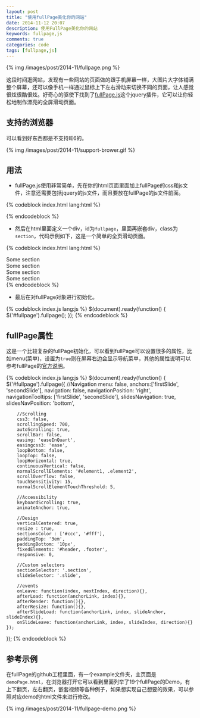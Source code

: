 ```yaml
---
layout: post
title: "使用fullPage美化你的网站"
date: 2014-11-12 20:07
description: 使用FullPage美化你的网站
keywords: fullpage,js
comments: true
categories: code
tags: [fullpage,js]
---
```

  
{% img /images/post/2014-11/fullpage.png %}  
  
这段时间逛网站，发现有一些网站的页面做的跟手机屏幕一样，大图片大字体铺满整个屏幕，还可以像手机一样通过鼠标上下左右滑动来切换不同的页面，让人感觉很炫很酷很炫。好奇心的驱使下找到了[fullPage.js][fullpage]这个jquery插件，它可以让你轻松地制作漂亮的全屏滑动页面。   
  
<!--more-->

## 支持的浏览器
可以看到好东西都是不支持IE6的。  
  
{% img /images/post/2014-11/support-brower.gif %}  
  
## 用法
  
* fullPage.js使用非常简单，先在你的html页面里面加上fullPage的css和js文件，注意还需要包括jquery的js文件，而且要放在fullPage的js文件前面。
  
{% codeblock index.html lang:html %}
<link rel="stylesheet" type="text/css" href="jquery.fullPage.css" />

<script src="http://ajax.googleapis.com/ajax/libs/jquery/1.11.1/jquery.min.js"></script>

<script type="text/javascript" src="jquery.fullPage.js"></script>
{% endcodeblock %}     
  
* 然后在html里面定义一个div，id为`fullpage`，里面再嵌套div，class为`section`，代码示例如下，这是一个简单的全页滑动页面。  
  
{% codeblock index.html lang:html %}
<div id="fullpage">
    <div class="section">Some section</div>
    <div class="section">Some section</div>
    <div class="section">Some section</div>
    <div class="section">Some section</div>
</div>
{% endcodeblock %}     
  
* 最后在对fullPage对象进行初始化。
  
{% codeblock index.js lang:js %}
$(document).ready(function() {
    $('#fullpage').fullpage();
});
{% endcodeblock %}   
  
## fullPage属性
这是一个比较复杂的fullPage初始化，可以看到fullPage可以设置很多的属性，比如menu(菜单)，设置为`true`则在屏幕右边会显示导航菜单，其他的属性说明可以参考fullPage的[官方说明][fullpage-github]。
  
{% codeblock index.js lang:js %}
$(document).ready(function() {
    $('#fullpage').fullpage({
        //Navigation
        menu: false,
        anchors:['firstSlide', 'secondSlide'],
        navigation: false,
        navigationPosition: 'right',
        navigationTooltips: ['firstSlide', 'secondSlide'],
        slidesNavigation: true,
        slidesNavPosition: 'bottom',

        //Scrolling
        css3: false,
        scrollingSpeed: 700,
        autoScrolling: true,
        scrollBar: false,
        easing: 'easeInQuart',
        easingcss3: 'ease',
        loopBottom: false,
        loopTop: false,
        loopHorizontal: true,
        continuousVertical: false,
        normalScrollElements: '#element1, .element2',
        scrollOverflow: false,
        touchSensitivity: 15,
        normalScrollElementTouchThreshold: 5,

        //Accessibility
        keyboardScrolling: true,
        animateAnchor: true,

        //Design
        verticalCentered: true,
        resize : true,
        sectionsColor : ['#ccc', '#fff'],
        paddingTop: '3em',
        paddingBottom: '10px',
        fixedElements: '#header, .footer',
        responsive: 0,

        //Custom selectors
        sectionSelector: '.section',
        slideSelector: '.slide',

        //events
        onLeave: function(index, nextIndex, direction){},
        afterLoad: function(anchorLink, index){},
        afterRender: function(){},
        afterResize: function(){},
        afterSlideLoad: function(anchorLink, index, slideAnchor, slideIndex){},
        onSlideLeave: function(anchorLink, index, slideIndex, direction){}
    });
});
{% endcodeblock %}   
  
## 参考示例
在fullPage的github工程里面，有一个example文件夹，主页面是`demoPage.html`，在浏览器打开它可以看到里面列举了19个fullPage的Demo，有上下翻页，左右翻页，嵌套视频等各种例子，如果想实现自己想要的效果，可以参照对应demo的html文件来进行修改。  
  
{% img /images/post/2014-11/fullpage-demo.png %}  
  

[fullpage]: http://alvarotrigo.com/fullPage/#firstPage
[fullpage-github]: https://github.com/alvarotrigo/fullPage.js#options


